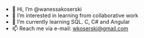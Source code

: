 - 👋 Hi, I’m @wanessakoserski
- 👀 I’m interested in learning from collaborative work
- 🌱 I’m currently learning SQL. C, C# and Angular
- 📫 Reach me via e-mail: wkoserski@gmail.com

<!---
wanessakoserski/wanessakoserski is a ✨ special ✨ repository because its `README.md` (this file) appears on your GitHub profile.
You can click the Preview link to take a look at your changes.
--->
